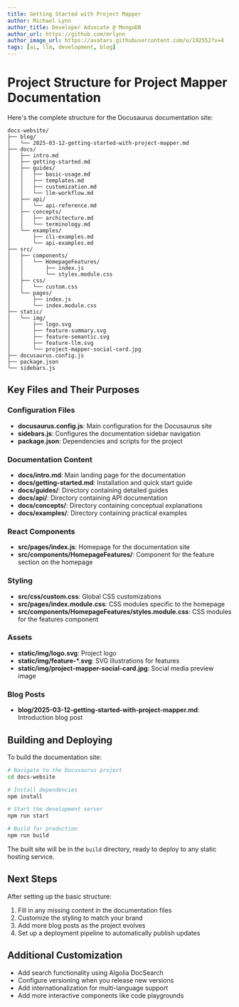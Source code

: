 ```yaml
---
title: Getting Started with Project Mapper
author: Michael Lynn
author_title: Developer Advocate @ MongoDB
author_url: https://github.com/mrlynn
author_image_url: https://avatars.githubusercontent.com/u/192552?v=4
tags: [ai, llm, development, blog]
---
```


# Project Structure for Project Mapper Documentation

Here's the complete structure for the Docusaurus documentation site:

```
docs-website/
├── blog/
│   └── 2025-03-12-getting-started-with-project-mapper.md
├── docs/
│   ├── intro.md
│   ├── getting-started.md
│   ├── guides/
│   │   ├── basic-usage.md
│   │   ├── templates.md
│   │   ├── customization.md
│   │   └── llm-workflow.md
│   ├── api/
│   │   └── api-reference.md
│   ├── concepts/
│   │   ├── architecture.md
│   │   └── terminology.md
│   └── examples/
│       ├── cli-examples.md
│       └── api-examples.md
├── src/
│   ├── components/
│   │   └── HomepageFeatures/
│   │       ├── index.js
│   │       └── styles.module.css
│   ├── css/
│   │   └── custom.css
│   └── pages/
│       ├── index.js
│       └── index.module.css
├── static/
│   └── img/
│       ├── logo.svg
│       ├── feature-summary.svg
│       ├── feature-semantic.svg
│       ├── feature-llm.svg
│       └── project-mapper-social-card.jpg
├── docusaurus.config.js
├── package.json
└── sidebars.js
```

## Key Files and Their Purposes

<!--truncate -->

### Configuration Files

- **docusaurus.config.js**: Main configuration for the Docusaurus site
- **sidebars.js**: Configures the documentation sidebar navigation
- **package.json**: Dependencies and scripts for the project

### Documentation Content

- **docs/intro.md**: Main landing page for the documentation
- **docs/getting-started.md**: Installation and quick start guide
- **docs/guides/**: Directory containing detailed guides
- **docs/api/**: Directory containing API documentation
- **docs/concepts/**: Directory containing conceptual explanations
- **docs/examples/**: Directory containing practical examples

### React Components

- **src/pages/index.js**: Homepage for the documentation site
- **src/components/HomepageFeatures/**: Component for the feature section on the homepage

### Styling

- **src/css/custom.css**: Global CSS customizations
- **src/pages/index.module.css**: CSS modules specific to the homepage
- **src/components/HomepageFeatures/styles.module.css**: CSS modules for the features component

### Assets

- **static/img/logo.svg**: Project logo
- **static/img/feature-*.svg**: SVG illustrations for features
- **static/img/project-mapper-social-card.jpg**: Social media preview image

### Blog Posts

- **blog/2025-03-12-getting-started-with-project-mapper.md**: Introduction blog post

## Building and Deploying

To build the documentation site:

```bash
# Navigate to the Docusaurus project
cd docs-website

# Install dependencies
npm install

# Start the development server
npm run start

# Build for production
npm run build
```

The built site will be in the `build` directory, ready to deploy to any static hosting service.

## Next Steps

After setting up the basic structure:

1. Fill in any missing content in the documentation files
2. Customize the styling to match your brand
3. Add more blog posts as the project evolves
4. Set up a deployment pipeline to automatically publish updates

## Additional Customization

- Add search functionality using Algolia DocSearch
- Configure versioning when you release new versions
- Add internationalization for multi-language support
- Add more interactive components like code playgrounds